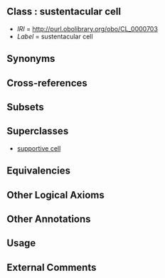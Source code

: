 
## Class : sustentacular cell

 * *IRI* = http://purl.obolibrary.org/obo/CL_0000703
 * *Label* = sustentacular cell

## Synonyms


## Cross-references


## Subsets


## Superclasses

 * [supportive cell](../../CL/30/CL_0000630.md)

## Equivalencies


## Other Logical Axioms


## Other Annotations


## Usage


## External Comments

